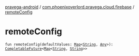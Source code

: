 [pravega-android](../index.md) / [com.phoenixoverlord.pravega.cloud.firebase](index.md) / [remoteConfig](./remote-config.md)

# remoteConfig

`fun remoteConfig(defaultValues: `[`Map`](https://kotlinlang.org/api/latest/jvm/stdlib/kotlin.collections/-map/index.html)`<`[`String`](https://kotlinlang.org/api/latest/jvm/stdlib/kotlin/-string/index.html)`, `[`Any`](https://kotlinlang.org/api/latest/jvm/stdlib/kotlin/-any/index.html)`>): `[`CompletableFuture`](https://docs.oracle.com/javase/6/docs/api/java/util/concurrent/CompletableFuture.html)`<`[`Map`](https://kotlinlang.org/api/latest/jvm/stdlib/kotlin.collections/-map/index.html)`<`[`String`](https://kotlinlang.org/api/latest/jvm/stdlib/kotlin/-string/index.html)`, `[`String`](https://kotlinlang.org/api/latest/jvm/stdlib/kotlin/-string/index.html)`>>`
